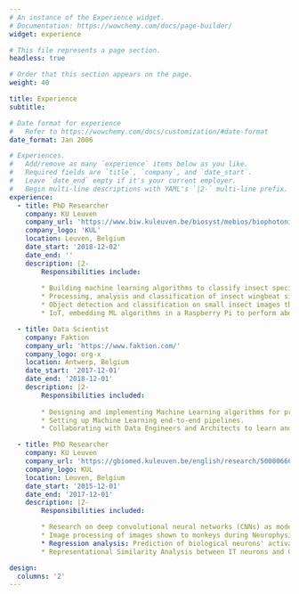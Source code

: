 ```yaml
---
# An instance of the Experience widget.
# Documentation: https://wowchemy.com/docs/page-builder/
widget: experience

# This file represents a page section.
headless: true

# Order that this section appears on the page.
weight: 40

title: Experience
subtitle:

# Date format for experience
#   Refer to https://wowchemy.com/docs/customization/#date-format
date_format: Jan 2006

# Experiences.
#   Add/remove as many `experience` items below as you like.
#   Required fields are `title`, `company`, and `date_start`.
#   Leave `date_end` empty if it's your current employer.
#   Begin multi-line descriptions with YAML's `|2-` multi-line prefix.
experience:
  - title: PhD Researcher
    company: KU Leuven
    company_url: 'https://www.biw.kuleuven.be/biosyst/mebios/biophotonics-group'
    company_logo: 'KUL'
    location: Leuven, Belgium
    date_start: '2018-12-02'
    date_end: ''
    description: |2-
        Responsibilities include:
        
        * Building machine learning algorithms to classify insect species.
        * Processing, analysis and classification of insect wingbeat signals (short time-series) that are captured by optical sensors. 
        * Object detection and classification on small insect images that are extracted from high-resolution sticky plate photographs.
        * IoT, embedding ML algorithms in a Raspberry Pi to perform above tasks in the field in real time.

  - title: Data Scientist
    company: Faktion
    company_url: 'https://www.faktion.com/'
    company_logo: org-x
    location: Antwerp, Belgium
    date_start: '2017-12-01'
    date_end: '2018-12-01'
    description: |2-
        Responsibilities included:
        
        * Designing and implementing Machine Learning algorithms for predictive analytics.
        * Setting up Machine Learning end-to-end pipelines.
        * Collaborating with Data Engineers and Architects to learn and apply Big Data techniques.

  - title: PhD Researcher
    company: KU Leuven
    company_url: 'https://gbiomed.kuleuven.be/english/research/50000666/50000669/50488669'
    company_logo: KUL
    location: Leuven, Belgium
    date_start: '2015-12-01'
    date_end: '2017-12-01'
    description: |2-
        Responsibilities included:

        * Research on deep convolutional neural networks (CNNs) as models of biological neurons in visual areas of the brain.
        * Image processing of images shown to monkeys during Neurophysiology experiments and are later input to CNNs.
        * Regression analysis: Prediction of biological neurons' activations using CNN-layer activations.
        * Representational Similarity Analysis between IT neurons and CNNs.

design:
  columns: '2'
---
```

